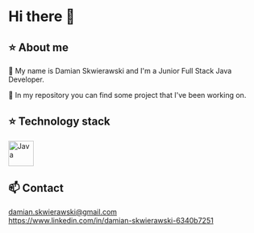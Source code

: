 # Hi there 👋

## :star: About me

💬 My name is Damian Skwierawski and I'm a Junior Full Stack Java Developer.

🔭 In my repository you can find some project that I've been working on.

## :star: Technology stack
<div align="left">
	<img height="50" src="https://skillicons.dev/icons?i=bootstrap,css,docker,figma,flask,git,github,heroku,hibernate,html,java,js,maven,postgres,postman,powershell,py,react,spring&theme=dark" alt="Java" title="Java" />
</div>

## :mailbox: Contact
damian.skwierawski@gmail.com <br />
https://www.linkedin.com/in/damian-skwierawski-6340b7251

<!--
**damskw/damskw** is a ✨ _special_ ✨ repository because its `README.md` (this file) appears on your GitHub profile.

Here are some ideas to get you started:

- 🔭 I’m currently working on ...
- 🌱 I’m currently learning ...
- 👯 I’m looking to collaborate on ...
- 🤔 I’m looking for help with ...
- 💬 Ask me about ...
- 📫 How to reach me: ...
- 😄 Pronouns: ...
- ⚡ Fun fact: ...
-->
